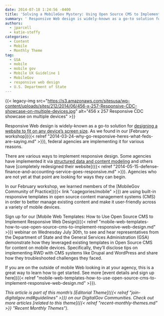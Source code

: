 ```yaml
---
date: 2014-07-18 1:24:56 -0400
title: 'Solving a MobileGov Mystery: Using Open Source CMS to Implement Responsive Web Design'
summary: ' Responsive Web design is widely-known as a go-to solution for designing a website to fit on any device&rsquo;s screen size. As we found in our February workshop, federal agencies are implementing it for various reasons. There are various ways to implement responsive'
authors:
  - jparcell
  - katie-steffy
categories:
  - Content
  - Mobile
  - Monthly Theme
tag:
  - GSA
  - mobile
  - mobile gov
  - Mobile UX Guideline 1
  - MobileGov
  - responsive web design
  - U.S. Department of State
---
```


{{< legacy-img src="https://s3.amazonaws.com/sitesusa/wp-content/uploads/sites/212/2014/06/456-x-257-Responsive-CDC-showcase-on-multiple-devices.jpg" alt="456 x 257 Responsive CDC showcase on multiple devices" >}}

Responsive Web design is widely-known as a go-to solution for [designing a website to fit on any device’s screen size](https://www.WHATEVER/2013/06/11/responsive-design/ "Responsive Design Overview, Resources and Tools"). As we found in our [February workshop]({{< relref "2014-03-24-why-go-responsive-heres-what-feds-are-saying.md" >}}), federal agencies are implementing it for various reasons.

There are various ways to implement responsive design. Some agencies have implemented it via [structured data and content modeling](https://www.WHATEVER/2014/05/27/video-blog-part-3-sarah-crane-usa-gov/) and others have [completely redesigned their website]({{< relref "2014-05-15-defense-finance-and-accounting-service-goes-responsive.md" >}}). Agencies who are not yet at that point are looking for ways they can begin.

In our February workshop, we learned members of the [MobileGov Community of Practice]({{< link "cagegories/mobile" >}}) are using built-in responsive templates in open source content management systems (CMS) in order to better manage existing content and make it user-friendly across a variety of mobile devices.

Sign up for our [Mobile Web Templates: How to Use Open Source CMS to Implement Responsive Web Design]({{< relref "mobile-web-templates-how-to-use-open-source-cms-to-implement-responsive-web-design.md" >}}) webinar on Wednesday July 30th, to see and hear representatives from the Department of State and the General Services Administration (GSA) demonstrate how they leveraged existing templates in Open Source CMS for content on mobile devices. Specifically, they’ll disclose tips on implementing RWD with CMS systems like Drupal and WordPress and share how they troubleshooted challenges they faced.

If you are on the outside of mobile Web looking in at your agency, this is a great way to learn how to get started. See more [event details and sign up here]({{< relref "mobile-web-templates-how-to-use-open-source-cms-to-implement-responsive-web-design.md" >}}).

_This article is part of this month&#8217;s [Editorial Theme]({{< relref "join-digitalgov.md#guidelines" >}}) on our DigitalGov Communities. Check out more articles [related to this theme]({{< relref "recent-monthly-themes.md" >}} "Recent Monthly Themes")._